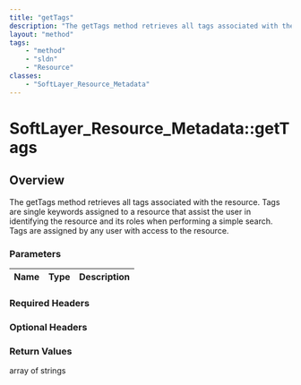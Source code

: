 ```yaml
---
title: "getTags"
description: "The getTags method retrieves all tags associated with the resource. Tags are single keywords assigned to a resource that... "
layout: "method"
tags:
    - "method"
    - "sldn"
    - "Resource"
classes:
    - "SoftLayer_Resource_Metadata"
---
```

# SoftLayer_Resource_Metadata::getTags
## Overview 
The getTags method retrieves all tags associated with the resource. Tags are single keywords assigned to a resource that assist the user in identifying the resource and its roles when performing a simple search. Tags are assigned by any user with access to the resource. 

### Parameters 
|Name | Type | Description |
| --- | --- | --- |


### Required Headers

### Optional Headers

### Return Values
array of strings

